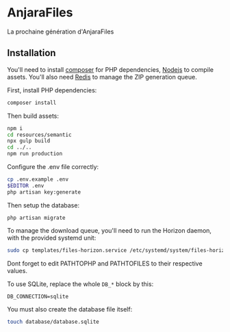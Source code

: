 # AnjaraFiles

La prochaine génération d'AnjaraFiles

## Installation

You'll need to install [composer](https://getcomposer.org) for PHP dependencies, [Nodejs](https://nodejs.org) to compile assets. You'll also need [Redis](https://redis.io) to manage the ZIP generation queue.

First, install PHP dependencies:
```bash
composer install
```

Then build assets:
```bash
npm i
cd resources/semantic
npx gulp build
cd ../..
npm run production
```

Configure the .env file correctly:
```bash
cp .env.example .env
$EDITOR .env
php artisan key:generate
```

Then setup the database:
```
php artisan migrate
```

To manage the download queue, you'll need to run the Horizon daemon, with the provided systemd unit:
```bash
sudo cp templates/files-horizon.service /etc/systemd/system/files-horizon.service
```
Dont forget to edit PATHTOPHP and PATHTOFILES to their respective values.

To use SQLite, replace the whole `DB_*` block by this:
```
DB_CONNECTION=sqlite
```
You must also create the database file itself:
```bash
touch database/database.sqlite
```
